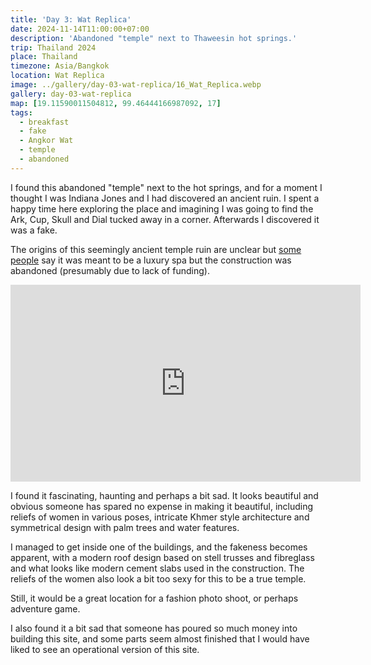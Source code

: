 ```yaml
---
title: 'Day 3: Wat Replica'
date: 2024-11-14T11:00:00+07:00
description: 'Abandoned "temple" next to Thaweesin hot springs.'
trip: Thailand 2024
place: Thailand
timezone: Asia/Bangkok
location: Wat Replica
image: ../gallery/day-03-wat-replica/16_Wat_Replica.webp
gallery: day-03-wat-replica
map: [19.11590011504812, 99.46444166987092, 17]
tags:
  - breakfast
  - fake
  - Angkor Wat
  - temple
  - abandoned
---
```


I found this abandoned "temple" next to the hot springs, and for a moment I thought I was Indiana Jones and I had discovered an ancient ruin. I spent a happy time here exploring the place and imagining I was going to find the Ark, Cup, Skull and Dial tucked away in a corner. Afterwards I discovered it was a fake.

The origins of this seemingly ancient temple ruin are unclear but [some people](https://motogirlthailand.com/abandoned-buildings/) say it was meant to be a luxury spa but the construction was abandoned (presumably due to lack of funding).

<iframe width="560" height="315" src="https://www.youtube.com/embed/XQb76XLptEk?si=uZykQPKbGXDDGYBz" title="YouTube video player" frameborder="0" allow="accelerometer; autoplay; clipboard-write; encrypted-media; gyroscope; picture-in-picture; web-share" referrerpolicy="strict-origin-when-cross-origin" allowfullscreen></iframe>

I found it fascinating, haunting and perhaps a bit sad. It looks beautiful and obvious someone has spared no expense in making it beautiful, including reliefs of women in various poses, intricate Khmer style architecture and symmetrical design with palm trees and water features.

I managed to get inside one of the buildings, and the fakeness becomes apparent, with a modern roof design based on stell trusses and fibreglass and what looks like modern cement slabs used in the construction. The reliefs of the women also look a bit too sexy for this to be a true temple.

Still, it would be a great location for a fashion photo shoot, or perhaps adventure game.

I also found it a bit sad that someone has poured so much money into building this site, and some parts seem almost finished that I would have liked to see an operational version of this site.
